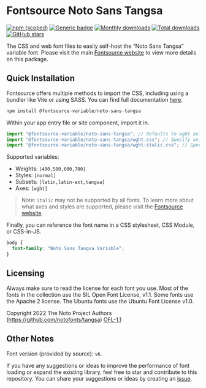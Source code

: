 # Fontsource Noto Sans Tangsa

[![npm (scoped)](https://img.shields.io/npm/v/@fontsource-variable/noto-sans-tangsa?color=brightgreen)](https://www.npmjs.com/package/@fontsource-variable/noto-sans-tangsa) [![Generic badge](https://img.shields.io/badge/fontsource-passing-brightgreen)](https://github.com/fontsource/fontsource) [![Monthly downloads](https://badgen.net/npm/dm/@fontsource-variable/noto-sans-tangsa)](https://github.com/fontsource/fontsource) [![Total downloads](https://badgen.net/npm/dt/@fontsource-variable/noto-sans-tangsa)](https://github.com/fontsource/fontsource) [![GitHub stars](https://img.shields.io/github/stars/fontsource/fontsource.svg?style=social&label=Star)](https://github.com/fontsource/fontsource/stargazers)

The CSS and web font files to easily self-host the “Noto Sans Tangsa” variable font. Please visit the main [Fontsource website](https://fontsource.org/fonts/noto-sans-tangsa) to view more details on this package.

## Quick Installation

Fontsource offers multiple methods to import the CSS, including using a bundler like Vite or using SASS. You can find full documentation [here](https://fontsource.org/docs/getting-started/introduction).

```javascript
npm install @fontsource-variable/noto-sans-tangsa
```

Within your app entry file or site component, import it in.

```javascript
import "@fontsource-variable/noto-sans-tangsa"; // Defaults to wght axis
import "@fontsource-variable/noto-sans-tangsa/wght.css"; // Specify axis
import "@fontsource-variable/noto-sans-tangsa/wght-italic.css"; // Specify axis and style
```

Supported variables:
- Weights: `[400,500,600,700]`
- Styles: `[normal]`
- Subsets: `[latin,latin-ext,tangsa]`
- Axes: `[wght]`

> Note: `italic` may not be supported by all fonts. To learn more about what axes and styles are supported, please visit the [Fontsource website](https://fontsource.org/fonts/noto-sans-tangsa).

Finally, you can reference the font name in a CSS stylesheet, CSS Module, or CSS-in-JS.

```css
body {
  font-family: "Noto Sans Tangsa Variable";
}
```

## Licensing
Always make sure to read the license for each font you use. Most of the fonts in the collection use the SIL Open Font License, v1.1. Some fonts use the Apache 2 license. The Ubuntu fonts use the Ubuntu Font License v1.0.

Copyright 2022 The Noto Project Authors (https://github.com/notofonts/tangsa)
[OFL-1.1](http://scripts.sil.org/OFL)

## Other Notes
Font version (provided by source): `v6`.

If you have any suggestions or ideas to improve the performance of font loading or expand the existing library, feel free to star and contribute to this repository. You can share your suggestions or ideas by creating an [issue](https://github.com/fontsource/fontsource/issues).
